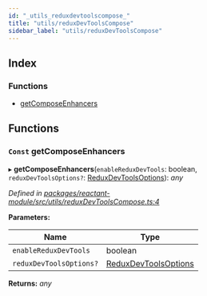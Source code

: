 ```yaml
---
id: "_utils_reduxdevtoolscompose_"
title: "utils/reduxDevToolsCompose"
sidebar_label: "utils/reduxDevToolsCompose"
---
```


## Index

### Functions

* [getComposeEnhancers](_utils_reduxdevtoolscompose_.md#const-getcomposeenhancers)

## Functions

### `Const` getComposeEnhancers

▸ **getComposeEnhancers**(`enableReduxDevTools`: boolean, `reduxDevToolsOptions?`: [ReduxDevToolsOptions](_interfaces_.md#reduxdevtoolsoptions)): *any*

*Defined in [packages/reactant-module/src/utils/reduxDevToolsCompose.ts:4](https://github.com/unadlib/reactant/blob/8ae0877/packages/reactant-module/src/utils/reduxDevToolsCompose.ts#L4)*

**Parameters:**

Name | Type |
------ | ------ |
`enableReduxDevTools` | boolean |
`reduxDevToolsOptions?` | [ReduxDevToolsOptions](_interfaces_.md#reduxdevtoolsoptions) |

**Returns:** *any*
